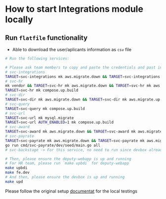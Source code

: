 # How to start Integrations module locally

## Run `flatfile` functionality

- Able to download the user/aplicants information as `csv` file

```bash
# Run the following services:

# Please ask team members to copy and paste the credentials and past into a `.env` (please create it if not yet) file under cmd/svc-integrations folder
# svc-integrations
TARGET=svc-integrations mk aws.migrate.down && TARGET=svc-integrations mk aws.migrate.up && TARGET=svc-integrations AUTH_ENABLED=true mk compose.up.build APP_BACKGROUND_WORKER_ENABLED=1
# svc-hr
mk vendor && TARGET=svc-hr mk aws.migrate.down && TARGET=svc-hr mk aws.migrate.up && TARGET=svc-hr mk aws.seed && TARGET=svc-hr mk data
TARGET=svc-hr mk compose.up.build
# svc-dir
TARGET=svc-dir mk aws.migrate.down && TARGET=svc-dir mk aws.migrate.up && TARGET=svc-dir mk compose.up.build
# svc-query
TARGET=svc-query mk compose.up.build
# svc-url
TARGET=svc-url mk mysql.migrate
TARGET=svc-url AUTH_ENABLED=1 mk compose.up.build
# svc-award
TARGET=svc-award mk aws.migrate.down && TARGET=svc-award mk aws.migrate.up && TARGET=svc-award mk compose.up.build
# svc-payrate
TARGET=svc-payrate mk aws.migrate.down && TARGET=svc-payrate mk aws.migrate.up && TARGET=svc-payrate mk compose.up.build
go run cmd/svc-payrate/dev/seed/main.go all
# svc-backstage -> For this service, no need to run since devbox already run it

# Then, please ensure the deputy-webapp is up and running
# For HR team, please run `make upbdi` for deputy-webapp
make upbdi
make fe.dev
# And then, please ensure the devbox is up and running
make upd
```

Please follow the  original setup [documentat](https://deputy.atlassian.net/wiki/spaces/COMPLIANCE/pages/3626730237/FlatFile+Local+setup) for the local testings
